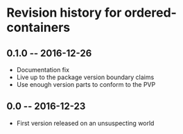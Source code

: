 # Revision history for ordered-containers

## 0.1.0 -- 2016-12-26

* Documentation fix
* Live up to the package version boundary claims
* Use enough version parts to conform to the PVP

## 0.0 -- 2016-12-23

* First version released on an unsuspecting world
